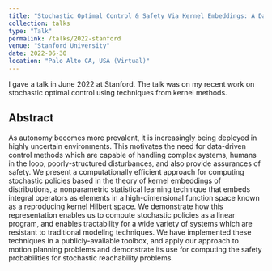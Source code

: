 ```yaml
---
title: "Stochastic Optimal Control & Safety Via Kernel Embeddings: A Data-Driven Approach"
collection: talks
type: "Talk"
permalink: /talks/2022-stanford
venue: "Stanford University"
date: 2022-06-30
location: "Palo Alto CA, USA (Virtual)"
---
```


I gave a talk in June 2022 at Stanford. The talk was on my recent work on stochastic optimal control using techniques from kernel methods.

## Abstract

As autonomy becomes more prevalent, it is increasingly being deployed in highly uncertain environments. This motivates the need for data-driven control methods which are capable of handling complex systems, humans in the loop, poorly-structured disturbances, and also provide assurances of safety. We present a computationally efficient approach for computing stochastic policies based in the theory of kernel embeddings of distributions, a nonparametric statistical learning technique that embeds integral operators as elements in a high-dimensional function space known as a reproducing kernel Hilbert space. We demonstrate how this representation enables us to compute stochastic policies as a linear program, and enables tractability for a wide variety of systems which are resistant to traditional modeling techniques. We have implemented these techniques in a publicly-available toolbox, and apply our approach to motion planning problems and demonstrate its use for computing the safety probabilities for stochastic reachability problems.
